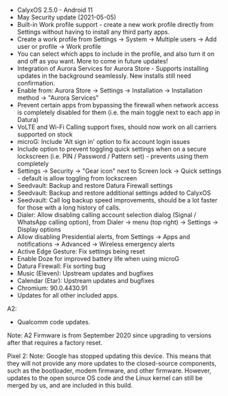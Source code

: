 * CalyxOS 2.5.0 - Android 11
* May Security update (2021-05-05)
* Built-in Work profile support - create a new work profile directly from Settings without having to install any third party apps.
* Create a work profile from Settings -> System -> Multiple users -> Add user or profile -> Work profile
* You can select which apps to include in the profile, and also turn it on and off as you want. More to come in future updates!
* Integration of Aurora Services for Aurora Store - Supports installing updates in the background seamlessly. New installs still need confirmation.
* Enable from: Aurora Store -> Settings -> Installation -> Installation method -> "Aurora Services"
* Prevent certain apps from bypassing the firewall when network access is completely disabled for them (i.e. the main toggle next to each app in Datura)
* VoLTE and Wi-Fi Calling support fixes, should now work on all carriers supported on stock
* microG: Include 'Alt sign in' option to fix account login issues
* Include option to prevent toggling quick settings when on a secure lockscreen (i.e. PIN / Password / Pattern set) - prevents using them completely
* Settings -> Security -> "Gear icon" next to Screen lock -> Quick settings - default is allow toggling from lockscreen
* Seedvault: Backup and restore Datura Firewall settings
* Seedvault: Backup and restore additional settings added to CalyxOS
* Seedvault: Call log backup speed improvements, should be a lot faster for those with a long history of calls.
* Dialer: Allow disabling calling account selection dialog (Signal / WhatsApp calling option), from Dialer -> menu (top right) -> Settings -> Display options
* Allow disabling Presidential alerts, from Settings -> Apps and notifications -> Advanced -> Wireless emergency alerts
* Active Edge Gesture: Fix settings being reset
* Enable Doze for improved battery life when using microG
* Datura Firewall: Fix sorting bug
* Music (Eleven): Upstream updates and bugfixes
* Calendar (Etar): Upstream updates and bugfixes
* Chromium: 90.0.4430.91
* Updates for all other included apps.

A2:
* Qualcomm code updates.

Note:
A2 Firmware is from September 2020 since upgrading to versions after that
requires a factory reset.

Pixel 2:
Note:
Google has stopped updating this device. This means that
they will not provide any more updates to the closed-source components,
such as the bootloader, modem firmware, and other firmware.
However, updates to the open source OS code and the Linux kernel
can still be merged by us, and are included in this build.